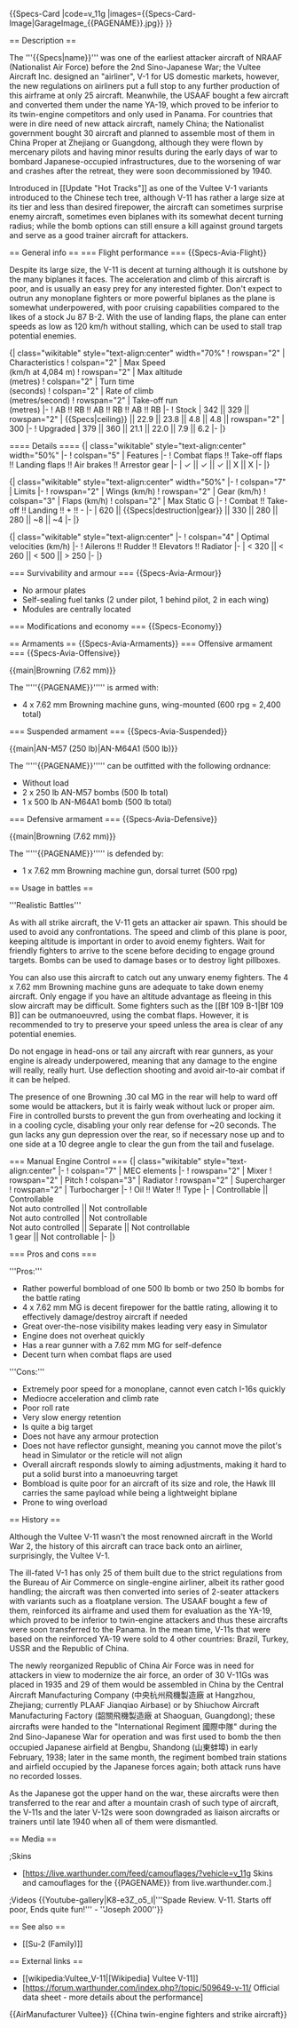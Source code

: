 {{Specs-Card
|code=v_11g
|images={{Specs-Card-Image|GarageImage_{{PAGENAME}}.jpg}}
}}

== Description ==
<!-- ''In the description, the first part should be about the history of and the creation and combat usage of the aircraft, as well as its key features. In the second part, tell the reader about the aircraft in the game. Insert a screenshot of the vehicle, so that if the novice player does not remember the vehicle by name, he will immediately understand what kind of vehicle the article is talking about.'' -->
The '''{{Specs|name}}''' was one of the earliest attacker aircraft of NRAAF (Nationalist Air Force) before the 2nd Sino-Japanese War; the Vultee Aircraft Inc. designed an "airliner", V-1 for US domestic markets, however, the new regulations on airliners put a full stop to any further production of this airframe at only 25 aircraft. Meanwhile, the USAAF bought a few aircraft and converted them under the name YA-19, which proved to be inferior to its twin-engine competitors and only used in Panama. For countries that were in dire need of new attack aircraft, namely China; the Nationalist government bought 30 aircraft and planned to assemble most of them in China Proper at Zhejiang or Guangdong, although they were flown by mercenary pilots and having minor results during the early days of war to bombard Japanese-occupied infrastructures, due to the worsening of war and crashes after the retreat, they were soon decommissioned by 1940.

Introduced in [[Update "Hot Tracks"]] as one of the Vultee V-1 variants introduced to the Chinese tech tree, although V-11 has rather a large size at its tier and less than desired firepower, the aircraft can sometimes surprise enemy aircraft, sometimes even biplanes with its somewhat decent turning radius; while the bomb options can still ensure a kill against ground targets and serve as a good trainer aircraft for attackers.

== General info ==
=== Flight performance ===
{{Specs-Avia-Flight}}
<!-- ''Describe how the aircraft behaves in the air. Speed, manoeuvrability, acceleration and allowable loads - these are the most important characteristics of the vehicle.'' -->
Despite its large size, the V-11 is decent at turning although it is outshone by the many biplanes it faces. The acceleration and climb of this aircraft is poor, and is usually an easy prey for any interested fighter. Don't expect to outrun any monoplane fighters or more powerful biplanes as the plane is somewhat underpowered, with poor cruising capabilities compared to the likes of a stock Ju 87 B-2. With the use of landing flaps, the plane can enter speeds as low as 120 km/h without stalling, which can be used to stall trap potential enemies. 

{| class="wikitable" style="text-align:center" width="70%"
! rowspan="2" | Characteristics
! colspan="2" | Max Speed<br>(km/h at 4,084 m)
! rowspan="2" | Max altitude<br>(metres)
! colspan="2" | Turn time<br>(seconds)
! colspan="2" | Rate of climb<br>(metres/second)
! rowspan="2" | Take-off run<br>(metres)
|-
! AB !! RB !! AB !! RB !! AB !! RB
|-
! Stock
| 342 || 329 || rowspan="2" | {{Specs|ceiling}} || 22.9 || 23.8 || 4.8 || 4.8 || rowspan="2" | 300
|-
! Upgraded
| 379 || 360 || 21.1 || 22.0 || 7.9 || 6.2
|-
|}

==== Details ====
{| class="wikitable" style="text-align:center" width="50%"
|-
! colspan="5" | Features
|-
! Combat flaps !! Take-off flaps !! Landing flaps !! Air brakes !! Arrestor gear
|-
| ✓ || ✓ || ✓ || X || X     <!-- ✓ -->
|-
|}

{| class="wikitable" style="text-align:center" width="50%"
|-
! colspan="7" | Limits
|-
! rowspan="2" | Wings (km/h)
! rowspan="2" | Gear (km/h)
! colspan="3" | Flaps (km/h)
! colspan="2" | Max Static G
|-
! Combat !! Take-off !! Landing !! + !! -
|-
| 620 <!-- {{Specs|destruction|body}} --> || {{Specs|destruction|gear}} || 330 || 280 || 280 || ~8 || ~4
|-
|}

{| class="wikitable" style="text-align:center"
|-
! colspan="4" | Optimal velocities (km/h)
|-
! Ailerons !! Rudder !! Elevators !! Radiator
|-
| < 320 || < 260 || < 500 || > 250
|-
|}

=== Survivability and armour ===
{{Specs-Avia-Armour}}
<!-- ''Examine the survivability of the aircraft. Note how vulnerable the structure is and how secure the pilot is, whether the fuel tanks are armoured, etc. Describe the armour, if there is any, and also mention the vulnerability of other critical aircraft systems.'' -->

* No armour plates
* Self-sealing fuel tanks (2 under pilot, 1 behind pilot, 2 in each wing)
* Modules are centrally located

=== Modifications and economy ===
{{Specs-Economy}}

== Armaments ==
{{Specs-Avia-Armaments}}
=== Offensive armament ===
{{Specs-Avia-Offensive}}
<!-- ''Describe the offensive armament of the aircraft, if any. Describe how effective the cannons and machine guns are in a battle, and also what belts or drums are better to use. If there is no offensive weaponry, delete this subsection.'' -->
{{main|Browning (7.62 mm)}}

The '''''{{PAGENAME}}''''' is armed with:

* 4 x 7.62 mm Browning machine guns, wing-mounted (600 rpg = 2,400 total)

=== Suspended armament ===
{{Specs-Avia-Suspended}}
<!-- ''Describe the aircraft's suspended armament: additional cannons under the wings, bombs, rockets and torpedoes. This section is especially important for bombers and attackers. If there is no suspended weaponry remove this subsection.'' -->
{{main|AN-M57 (250 lb)|AN-M64A1 (500 lb)}}

The '''''{{PAGENAME}}''''' can be outfitted with the following ordnance:

* Without load
* 2 x 250 lb AN-M57 bombs (500 lb total)
* 1 x 500 lb AN-M64A1 bomb (500 lb total)

=== Defensive armament ===
{{Specs-Avia-Defensive}}
<!-- ''Defensive armament with turret machine guns or cannons, crewed by gunners. Examine the number of gunners and what belts or drums are better to use. If defensive weaponry is not available, remove this subsection.'' -->
{{main|Browning (7.62 mm)}}

The '''''{{PAGENAME}}''''' is defended by:

* 1 x 7.62 mm Browning machine gun, dorsal turret (500 rpg)

== Usage in battles ==
<!-- ''Describe the tactics of playing in the aircraft, the features of using aircraft in a team and advice on tactics. Refrain from creating a "guide" - do not impose a single point of view, but instead, give the reader food for thought. Examine the most dangerous enemies and give recommendations on fighting them. If necessary, note the specifics of the game in different modes (AB, RB, SB).'' -->
'''Realistic Battles'''

As with all strike aircraft, the V-11 gets an attacker air spawn. This should be used to avoid any confrontations. The speed and climb of this plane is poor, keeping altitude is important in order to avoid enemy fighters. Wait for friendly fighters to arrive to the scene before deciding to engage ground targets. Bombs can be used to damage bases or to destroy light pillboxes.

You can also use this aircraft to catch out any unwary enemy fighters. The 4 x 7.62 mm Browning machine guns are adequate to take down enemy aircraft. Only engage if you have an altitude advantage as fleeing in this slow aircraft may be difficult. Some fighters such as the [[Bf 109 B-1|Bf 109 B]] can be outmanoeuvred, using the combat flaps. However, it is recommended to try to preserve your speed unless the area is clear of any potential enemies.

Do not engage in head-ons or tail any aircraft with rear gunners, as your engine is already underpowered, meaning that any damage to the engine will really, really hurt. Use deflection shooting and avoid air-to-air combat if it can be helped. 

The presence of one Browning .30 cal MG in the rear will help to ward off some would be attackers, but it is fairly weak without luck or proper aim. Fire in controlled bursts to prevent the gun from overheating and locking it in a cooling cycle, disabling your only rear defense for ~20 seconds. The gun lacks any gun depression over the rear, so if necessary nose up and to one side at a 10 degree angle to clear the gun from the tail and fuselage. 

=== Manual Engine Control ===
{| class="wikitable" style="text-align:center"
|-
! colspan="7" | MEC elements
|-
! rowspan="2" | Mixer
! rowspan="2" | Pitch
! colspan="3" | Radiator
! rowspan="2" | Supercharger
! rowspan="2" | Turbocharger
|-
! Oil !! Water !! Type
|-
| Controllable || Controllable<br>Not auto controlled || Not controllable<br>Not auto controlled || Not controllable<br>Not auto controlled || Separate || Not controllable<br>1 gear || Not controllable
|-
|}

=== Pros and cons ===
<!-- ''Summarise and briefly evaluate the vehicle in terms of its characteristics and combat effectiveness. Mark its pros and cons in the bulleted list. Try not to use more than 6 points for each of the characteristics. Avoid using categorical definitions such as "bad", "good" and the like - use substitutions with softer forms such as "inadequate" and "effective".'' -->

'''Pros:'''

* Rather powerful bombload of one 500 lb bomb or two 250 lb bombs for the battle rating
* 4 x 7.62 mm MG is decent firepower for the battle rating, allowing it to effectively damage/destroy aircraft if needed
* Great over-the-nose visibility makes leading very easy in Simulator
* Engine does not overheat quickly
* Has a rear gunner with a 7.62 mm MG for self-defence
* Decent turn when combat flaps are used

'''Cons:'''

* Extremely poor speed for a monoplane, cannot even catch I-16s quickly
* Mediocre acceleration and climb rate
* Poor roll rate
* Very slow energy retention
* Is quite a big target
* Does not have any armour protection
* Does not have reflector gunsight, meaning you cannot move the pilot's head in Simulator or the reticle will not align
* Overall aircraft responds slowly to aiming adjustments, making it hard to put a solid burst into a manoeuvring target
* Bombload is quite poor for an aircraft of its size and role, the Hawk III carries the same payload while being a lightweight biplane
* Prone to wing overload

== History ==
<!-- ''Describe the history of the creation and combat usage of the aircraft in more detail than in the introduction. If the historical reference turns out to be too long, take it to a separate article, taking a link to the article about the vehicle and adding a block "/History" (example: <nowiki>https://wiki.warthunder.com/(Vehicle-name)/History</nowiki>) and add a link to it here using the <code>main</code> template. Be sure to reference text and sources by using <code><nowiki><ref></ref></nowiki></code>, as well as adding them at the end of the article with <code><nowiki><references /></nowiki></code>. This section may also include the vehicle's dev blog entry (if applicable) and the in-game encyclopedia description (under <code><nowiki>=== In-game description ===</nowiki></code>, also if applicable).'' -->
Although the Vultee V-11 wasn't the most renowned aircraft in the World War 2, the history of this aircraft can trace back onto an airliner, surprisingly, the Vultee V-1.

The ill-fated V-1 has only 25 of them built due to the strict regulations from the Bureau of Air Commerce on single-engine airliner, albeit its rather good handling; the aircraft was then converted into series of 2-seater attackers with variants such as a floatplane version. The USAAF bought a few of them, reinforced its airframe and used them for evaluation as the YA-19, which proved to be inferior to twin-engine attackers and thus these aircrafts were soon transferred to the Panama. In the mean time, V-11s that were based on the reinforced YA-19 were sold to 4 other countries: Brazil, Turkey, USSR and the Republic of China.

The newly reorganized Republic of China Air Force was in need for attackers in view to modernize the air force, an order of 30 V-11Gs was placed in 1935 and 29 of them would be assembled in China by the Central Aircraft Manufacturing Company (中央杭州飛機製造廠 at Hangzhou, Zhejiang; currently PLAAF Jianqiao Airbase) or by Shiuchow Aircraft Manufacturing Factory (韶關飛機製造廠 at Shaoguan, Guangdong); these aircrafts were handed to the "International Regiment 國際中隊" during the 2nd Sino-Japanese War for operation and was first used to bomb the then occupied Japanese airfield at Bengbu, Shandong (山東蚌埠) in early February, 1938; later in the same month, the regiment bombed train stations and airfield occupied by the Japanese forces again; both attack runs have no recorded losses.

As the Japanese got the upper hand on the war, these aircrafts were then transferred to the rear and after a mountain crash of such type of aircraft, the V-11s and the later V-12s were soon downgraded as liaison aircrafts or trainers until late 1940 when all of them were dismantled.

== Media ==
<!-- ''Excellent additions to the article would be video guides, screenshots from the game, and photos.'' -->

;Skins

* [https://live.warthunder.com/feed/camouflages/?vehicle=v_11g Skins and camouflages for the {{PAGENAME}} from live.warthunder.com.]

;Videos
{{Youtube-gallery|K8-e3Z_o5_I|'''Spade Review. V-11. Starts off poor, Ends quite fun!''' - ''Joseph 2000''}}

== See also ==
<!-- ''Links to the articles on the War Thunder Wiki that you think will be useful for the reader, for example:''
* ''reference to the series of the aircraft;''
* ''links to approximate analogues of other nations and research trees.'' -->

* [[Su-2 (Family)]]

== External links ==
<!-- ''Paste links to sources and external resources, such as:''
* ''topic on the official game forum;''
* ''other literature.'' -->

* [[wikipedia:Vultee_V-11|[Wikipedia] Vultee V-11]]
* [https://forum.warthunder.com/index.php?/topic/509649-v-11/ Official data sheet - more details about the performance]

{{AirManufacturer Vultee}}
{{China twin-engine fighters and strike aircraft}}
